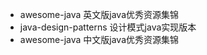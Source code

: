 - awesome-java
    英文版java优秀资源集锦
- java-design-patterns
    设计模式java实现版本
- awesome-java
    中文版java优秀资源集锦